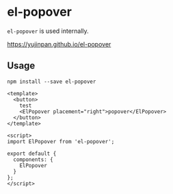 # el-popover

`el-popover` is used internally.

https://yujinpan.github.io/el-popover

## Usage

```
npm install --save el-popover
```

```vue
<template>
  <button>
    test
    <ElPopover placement="right">popover</ElPopover>
  </button>
</template>

<script>
import ElPopover from 'el-popover';

export default {
  components: {
    ElPopover
  }
};
</script>
```
